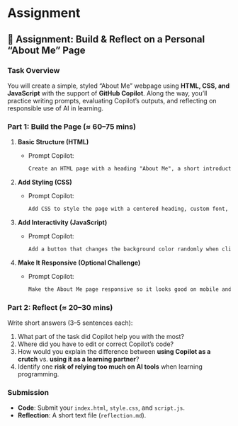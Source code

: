 # Assignment

## 📝 Assignment: Build & Reflect on a Personal “About Me” Page

### Task Overview

You will create a simple, styled “About Me” webpage using **HTML, CSS, and JavaScript** with the support of **GitHub Copilot**. Along the way, you’ll practice writing prompts, evaluating Copilot’s outputs, and reflecting on responsible use of AI in learning.

### Part 1: Build the Page (≈ 60–75 mins)

1. **Basic Structure (HTML)**
   - Prompt Copilot:

     ```txt
     Create an HTML page with a heading "About Me", a short introduction paragraph, and a list of 3 hobbies.
     ```

2. **Add Styling (CSS)**
   - Prompt Copilot:

     ```txt
     Add CSS to style the page with a centered heading, custom font, and background color.
     ```

3. **Add Interactivity (JavaScript)**
   - Prompt Copilot:

     ```txt
     Add a button that changes the background color randomly when clicked.
     ```

4. **Make It Responsive (Optional Challenge)**
   - Prompt Copilot:

     ```txt
     Make the About Me page responsive so it looks good on mobile and desktop.
     ```

### Part 2: Reflect (≈ 20–30 mins)

Write short answers (3–5 sentences each):

1. What part of the task did Copilot help you with the most?
2. Where did you have to edit or correct Copilot’s code?
3. How would you explain the difference between **using Copilot as a crutch** vs. **using it as a learning partner**?
4. Identify one **risk of relying too much on AI tools** when learning programming.

### Submission

- **Code**: Submit your `index.html`, `style.css`, and `script.js`.
- **Reflection**: A short text file (`reflection.md`).